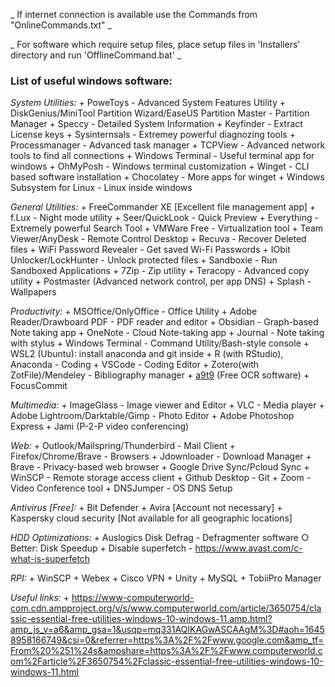 _ If internet connection is available use the Commands from "OnlineCommands.txt" _

_ For software which require setup files, place setup files in 'Installers' directory and run 'OfflineCommand.bat' _


### List of useful windows software:

  *System Utilities:*
    + PoweToys - Advanced System Features Utility
    + DiskGenius/MiniTool Partition Wizard/EaseUS Partition Master - Partition Manager
    + Speccy - Detailed System Information
    + Keyfinder -  Extract License keys
    + Sysinternsals - Extremey powerful diagnozing tools
    + Processmanager - Advanced task manager
    + TCPView - Advanced network tools to find all connections
    + Windows Terminal - Useful terminal app for windows
    	+ OhMyPosh - Windows terminal customization
    + Winget - CLI based software installation
    	+ Chocolatey - More apps for winget
    + Windows Subsystem for Linux - Linux inside windows
    
  *General Utilities:*
    + FreeCommander XE [Excellent file management app]
    + f.Lux - Night mode utility
    + Seer/QuickLook - Quick Preview
    + Everything - Extremely powerful Search Tool
    + VMWare Free - Virtualization tool
    + Team Viewer/AnyDesk - Remote Control Desktop
    + Recuva - Recover Deleted files
    + WiFi Password Revealer - Get saved Wi-Fi Passwords
    + IObit Unlocker/LockHunter - Unlock protected files
    + Sandboxie - Run Sandboxed Applications
    + 7Zip - Zip utility
    + Teracopy - Advanced copy utility
    + Postmaster (Advanced network control, per app DNS)
    + Splash - Wallpapers

  *Productivity:*
    + MSOffice/OnlyOffice - Office Utility
    + Adobe Reader/Drawboard PDF - PDF reader and editor
    + Obsidian - Graph-based Note taking app
    + OneNote - Cloud Note-taking app
    + Journal - Note taking with stylus
    + Windows Terminal - Command Utility/Bash-style console
    + WSL2 (Ubuntu): install anaconda and git inside
    + R (with RStudio), Anaconda - Coding
    + VSCode - Coding Editor
    + Zotero(with ZotFile)/Mendeley - Bibliography manager
    + [a9t9](https://apps.microsoft.com/store/detail/a9t9-free-ocr-software/9NBLGGGZ5NSN?hl=en-us&gl=us) (Free OCR software)
    + FocusCommit

  *Multimedia:*
    + ImageGlass - Image viewer and Editor
    + VLC - Media player
    + Adobe Lightroom/Darktable/Gimp - Photo Editor
    + Adobe Photoshop Express
    + Jami (P-2-P video conferencing)

  *Web:*
    + Outlook/Mailspring/Thunderbird - Mail Client
    + Firefox/Chrome/Brave - Browsers
    + Jdownloader - Download Manager
    + Brave - Privacy-based web browser
    + Google Drive Sync/Pcloud Sync
    + WinSCP - Remote storage access client
    + Github Desktop - Git
    + Zoom - Video Conference tool
    + DNSJumper - OS DNS Setup

  *Antivirus [Free]:*
    + Bit Defender
    + Avira [Account not necessary]
    + Kaspersky cloud security [Not available for all geographic locations]

  *HDD Optimizations:*
    + Auslogics Disk Defrag - Defragmenter software
      ○ Better: Disk Speedup
    + Disable superfetch - https://www.avast.com/c-what-is-superfetch

  *RPI:*
    + WinSCP
    + Webex
    + Cisco VPN
    + Unity
    + MySQL
    + TobiiPro Manager
    
  *Useful links:*
    + https://www-computerworld-com.cdn.ampproject.org/v/s/www.computerworld.com/article/3650754/classic-essential-free-utilities-windows-10-windows-11.amp.html?amp_js_v=a6&amp_gsa=1&usqp=mq331AQIKAGwASCAAgM%3D#aoh=16458958166749&csi=0&referrer=https%3A%2F%2Fwww.google.com&amp_tf=From%20%251%24s&ampshare=https%3A%2F%2Fwww.computerworld.com%2Farticle%2F3650754%2Fclassic-essential-free-utilities-windows-10-windows-11.html
